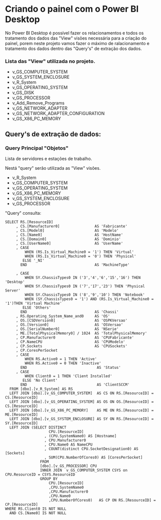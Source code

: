 # Criando o painel com o Power BI Desktop

No Power BI Desktop é possível fazer os relacionamentos e todos os tratamento dos dados das "View" visões necessária para a criação do painel, porem neste projeto vamos fazer o máximo de ralacionamento e tratamento dos dados dentro das "Query's" de extração dos dados.

### Lista das "View" utilizada no projeto.
* v_GS_COMPUTER_SYSTEM
* v_GS_SYSTEM_ENCLOSURE
* v_R_System
* v_GS_OPERATING_SYSTEM
* v_GS_DISK
* v_GS_PROCESSOR
* v_Add_Remove_Programs
* v_GS_NETWORK_ADAPTER
* v_GS_NETWORK_ADAPTER_CONFIGURATION
* v_GS_X86_PC_MEMORY

## Query's de extração de dados:


### Query Principal "Objetos"
Lista de servidores e estações de trabalho.

Nestá "query" serão utilizada as "View" visões.
* v_R_System
* v_GS_COMPUTER_SYSTEM
* v_GS_OPERATING_SYSTEM
* v_GS_X86_PC_MEMORY
* v_GS_SYSTEM_ENCLOSURE
* v_GS_PROCESSOR

"Query" consulta:
```
SELECT RS.[ResourceID]         
     , CS.[Manufacturer0]                AS 'Fabricante'
     , CS.[Model0]                       AS 'Modelo'
     , CS.[Name0]                        AS 'HostName'
     , CS.[Domain0]                      AS 'Dominio'
     , CS.[UserName0]                    AS 'UserName'
     , CASE
         WHEN (RS.Is_Virtual_Machine0 = '1') THEN 'Virtual'
         WHEN (RS.Is_Virtual_Machine0 = '0') THEN 'Physical'
        ELSE '_NI'
       END                               AS 'MachineType'

     , CASE
         WHEN SY.ChassisTypes0 IN ('3','4','6','15','16') THEN 'Desktop'
         WHEN SY.ChassisTypes0 IN ('7','17','23') THEN 'Physical Server'
         WHEN SY.ChassisTypes0 IN ('8','9','10') THEN 'Notebook'
         WHEN (SY.ChassisTypes0 = '1') AND (RS.Is_Virtual_Machine0 = '1')THEN 'Virtual Machine'
        ELSE 'Others'
       END                               AS 'Chassi' 
     , RS.Operating_System_Name_and0     AS 'OS'
     , OS.[CSDVersion0]                  AS 'OSPKVersao'
     , OS.[Version0]                     AS 'OSVersao'
     , OS.[SerialNumber0]                AS 'NSerie'
     , ME.[TotalPhysicalMemory0] / 1024  AS 'TotalPhysicalMemory'
     , CP.Manufacturer0                  AS 'CPUFabricante'
     , CP.NameCPU                        AS 'CPUModelo'
     , CP.Sockets                        AS 'CPUSockets'
     , CP.CoresPerSocket
     , CASE
         WHEN RS.Active0 = 1 THEN 'Active'
         WHEN RS.Active0 = 0 THEN 'Inactive'                     
       END                                AS 'Status'
     , CASE
         WHEN Client0 = 1 THEN 'Client Installed'
        ELSE 'No Client'
       END                                AS 'ClientSCCM'
  FROM [dbo].[v_R_System] AS RS
  LEFT JOIN [dbo].[v_GS_COMPUTER_SYSTEM]  AS CS ON RS.[ResourceID] = CS.[ResourceID]
  LEFT JOIN [dbo].[v_GS_OPERATING_SYSTEM] AS OS ON OS.[ResourceID] = CS.[ResourceID]
  LEFT JOIN [dbo].[v_GS_X86_PC_MEMORY]    AS ME ON RS.[ResourceID] = ME.[ResourceID]
  LEFT JOIN [dbo].[v_GS_SYSTEM_ENCLOSURE] AS SY ON RS.[ResourceID] = SY.[ResourceID]
  LEFT JOIN (SELECT DISTINCT 
				    CPU.[ResourceID]
				  , (CPU.SystemName0) AS [Hostname]
				  , CPU.Manufacturer0
				  , CPU.Name0 AS NameCPU
				  , COUNT(distinct CPU.SocketDesignation0) AS [Sockets]
				  , SUM(CPU.NumberOfCores0) AS [CoresPerSocket]
				FROM 
				[dbo].[v_GS_PROCESSOR] CPU
				INNER JOIN  v_GS_COMPUTER_SYSTEM CSYS on CPU.ResourceID = CSYS.ResourceID
				GROUP BY
					CPU.[ResourceID]
					,CPU.SystemName0
					,CPU.Manufacturer0
					,CPU.Name0
					,CPU.NumberOfCores0)   AS CP ON RS.[ResourceID] = CP.[ResourceID]
WHERE RS.Client0 IS NOT NULL 
  AND CS.[Name0] IS NOT NULL 
```
